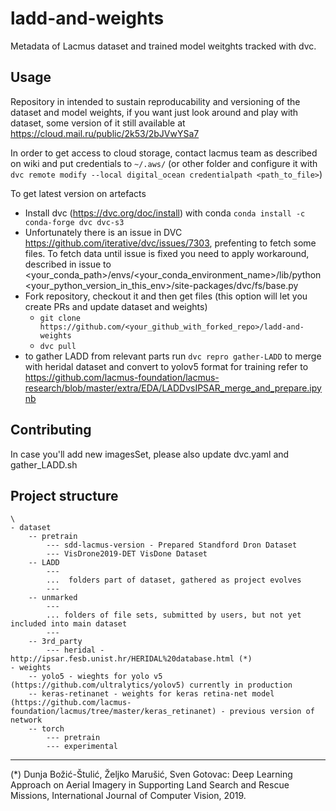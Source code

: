 # ladd-and-weights
Metadata of Lacmus dataset and trained model weitghts tracked with dvc. 


## Usage
Repository in intended to sustain reproducability and versioning of the dataset and model weights, if you want just look around and play with dataset, some version of it still available at https://cloud.mail.ru/public/2k53/2bJVwYSa7

In order to get access to cloud storage, contact lacmus team as described on wiki and put credentials to `~/.aws/`
(or other folder and configure it with `dvc remote modify --local digital_ocean credentialpath <path_to_file>`)

To get latest version on artefacts 
- Install dvc (https://dvc.org/doc/install) with conda `conda install -c conda-forge dvc dvc-s3`
- Unfortunately there is an issue in DVC https://github.com/iterative/dvc/issues/7303, prefenting to fetch some files. To fetch data until issue is fixed you need to apply workaround, described in issue to <your_conda_path>/envs/<your_conda_environment_name>/lib/python<your_python_version_in_this_env>/site-packages/dvc/fs/base.py  
- Fork repository, checkout it and then get files (this option will let you create PRs and update dataset and weights)
	- `git clone  https://github.com/<your_github_with_forked_repo>/ladd-and-weights`
	- `dvc pull`
- to gather LADD  from relevant parts run `dvc repro gather-LADD` to merge with heridal dataset and convert to yolov5 format for training refer to https://github.com/lacmus-foundation/lacmus-research/blob/master/extra/EDA/LADDvsIPSAR_merge_and_prepare.ipynb

## Contributing

In case you'll add new imagesSet, please also update dvc.yaml and gather_LADD.sh 

## Project structure
	\
	- dataset
		-- pretrain
			--- sdd-lacmus-version - Prepared Standford Dron Dataset
			--- VisDrone2019-DET VisDone Dataset
		-- LADD
			---
			...  folders part of dataset, gathered as project evolves 
			--- 
		-- unmarked
			---
			... folders of file sets, submitted by users, but not yet included into main dataset
			---
		-- 3rd_party
			--- heridal - http://ipsar.fesb.unist.hr/HERIDAL%20database.html (*) 
	- weights 
		-- yolo5 - wieghts for yolo v5 (https://github.com/ultralytics/yolov5) currently in production 
		-- keras-retinanet - weights for keras retina-net model (https://github.com/lacmus-foundation/lacmus/tree/master/keras_retinanet) - previous version of network
		-- torch
			--- pretrain
			--- experimental
		
----
(*) Dunja Božić-Štulić, Željko Marušić, Sven Gotovac: Deep Learning Approach on Aerial Imagery in Supporting Land Search and Rescue Missions, International Journal of Computer Vision, 2019.
